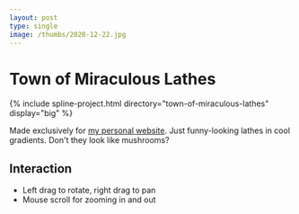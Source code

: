 ```yaml
---
layout: post
type: single
image: /thumbs/2020-12-22.jpg
---
```


# Town of Miraculous Lathes

{% include spline-project.html directory="town-of-miraculous-lathes" display="big" %}

Made exclusively for [my personal website](https://you-create.github.io). Just
funny-looking lathes in cool gradients. Don't they look like mushrooms?

## Interaction

- Left drag to rotate, right drag to pan
- Mouse scroll for zooming in and out
